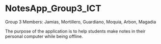 # NotesApp_Group3_ICT

Group 3 Members: Jamias, Mortillero, Guardiano, Moquia, Arbon, Magadia

The purpose of the application is to help students make notes in their personal computer while being offline. 
